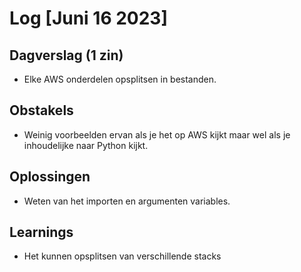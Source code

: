 # Log [Juni 16 2023]

  

## Dagverslag (1 zin)
- Elke AWS onderdelen opsplitsen in bestanden. 
  

## Obstakels
- Weinig voorbeelden ervan als je het op AWS kijkt maar wel als je inhoudelijke naar Python kijkt.
  

## Oplossingen
- Weten van het importen en argumenten variables. 
  

## Learnings
- Het kunnen opsplitsen van verschillende stacks